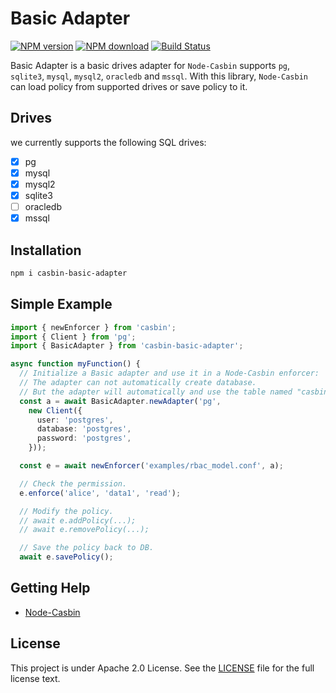 # Basic Adapter

[![NPM version][npm-image]][npm-url]
[![NPM download][download-image]][download-url]
[![Build Status][ci-image]][ci-url]

[npm-image]: https://img.shields.io/npm/v/casbin-basic-adapter.svg
[npm-url]: https://npmjs.org/package/casbin-basic-adapter
[download-image]: https://img.shields.io/npm/dm/casbin-basic-adapter.svg
[download-url]: https://npmjs.org/package/casbin-basic-adapter
[ci-image]: https://github.com/node-casbin/basic-adapter/workflows/ci/badge.svg?branch=master
[ci-url]: https://github.com/node-casbin/basic-adapter/actions

Basic Adapter is a basic drives adapter for `Node-Casbin` supports `pg`, `sqlite3`, `mysql`, `mysql2`, `oracledb` and `mssql`. With this library, `Node-Casbin` can load policy from supported drives or save policy to it.

## Drives

we currently supports the following SQL drives:

- [x] pg
- [x] mysql
- [x] mysql2
- [x] sqlite3
- [ ] oracledb
- [x] mssql

## Installation

```sh
npm i casbin-basic-adapter
```

## Simple Example

```ts
import { newEnforcer } from 'casbin';
import { Client } from 'pg';
import { BasicAdapter } from 'casbin-basic-adapter';

async function myFunction() {
  // Initialize a Basic adapter and use it in a Node-Casbin enforcer:
  // The adapter can not automatically create database.
  // But the adapter will automatically and use the table named "casbin_rule".
  const a = await BasicAdapter.newAdapter('pg',
    new Client({
      user: 'postgres',
      database: 'postgres',
      password: 'postgres',
    }));

  const e = await newEnforcer('examples/rbac_model.conf', a);

  // Check the permission.
  e.enforce('alice', 'data1', 'read');

  // Modify the policy.
  // await e.addPolicy(...);
  // await e.removePolicy(...);

  // Save the policy back to DB.
  await e.savePolicy();
```

## Getting Help

- [Node-Casbin](https://github.com/casbin/node-casbin)

## License

This project is under Apache 2.0 License. See the [LICENSE](LICENSE) file for the full license text.
